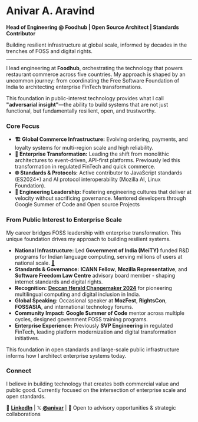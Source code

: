 # Anivar A. Aravind

**Head of Engineering @ Foodhub | Open Source Architect | Standards Contributor**

Building resilient infrastructure at global scale, informed by decades in the trenches of FOSS and digital rights.

---

I lead engineering at **Foodhub**, orchestrating the technology that powers restaurant commerce across five countries. My approach is shaped by an uncommon journey: from coordinating the Free Software Foundation of India to architecting enterprise FinTech transformations.

This foundation in public-interest technology provides what I call **"adversarial insight"**—the ability to build systems that are not just functional, but fundamentally resilient, open, and trustworthy.

### Core Focus

*   **🏗️ Global Commerce Infrastructure:** Evolving ordering, payments, and loyalty systems for multi-region scale and high reliability.
*   **🔄 Enterprise Transformation:** Leading the shift from monolithic architectures to event-driven, API-first platforms. Previously led this transformation in regulated FinTech and quick commerce.
*   **🌐 Standards & Protocols:** Active contributor to JavaScript standards (ES2024+) and AI protocol interoperability (Mozilla AI, Linux Foundation).
*   **👥 Engineering Leadership:** Fostering engineering cultures that deliver at velocity without sacrificing governance. Mentored developers through Google Summer of Code and Open source Projects

### From Public Interest to Enterprise Scale

My career bridges FOSS leadership with enterprise transformation. This unique foundation drives my approach to building resilient systems.

*   **National Infrastructure:** Led **Government of India (MeiTY)** funded R&D programs for Indian language computing, serving millions of users at national scale. **[🔗](endorsements/ICFOSS-Government-of-Kerala-Endorsement.pdf)**
*   **Standards & Governance:** **ICANN Fellow**, **Mozilla Representative**, and **Software Freedom Law Centre** advisory board member - shaping internet standards and digital rights.
*   **Recognition:** **[Deccan Herald Changemaker 2024](https://www.deccanherald.com/dh-changemakers/towards-a-more-equal-digital-india-2828823)** for pioneering multilingual computing and digital inclusion in India.
*   **Global Speaking:** Occasional speaker at **MozFest**, **RightsCon**, **FOSSASIA**, and international technology forums.
*   **Community Impact:** **Google Summer of Code** mentor across multiple cycles, designed government FOSS training programs.
*   **Enterprise Experience:** Previously **SVP Engineering** in regulated FinTech, leading platform modernization and digital transformation initiatives.

This foundation in open standards and large-scale public infrastructure informs how I architect enterprise systems today.

### Connect

I believe in building technology that creates both commercial value and public good. Currently focused on the intersection of enterprise scale and open standards.

🔗 **[LinkedIn](https://linkedin.com/in/anivar)** | 𝕏 **[@anivar](https://x.com/anivar)** | 💬 Open to advisory opportunities & strategic collaborations
